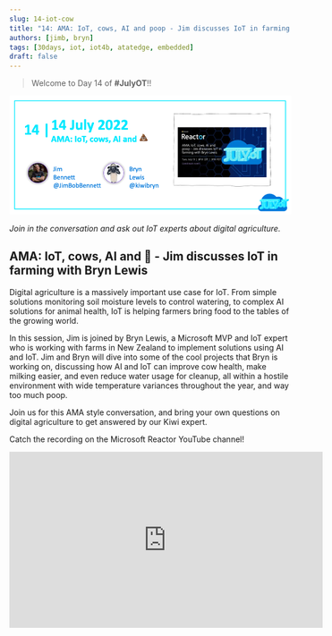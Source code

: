 ```yaml
---
slug: 14-iot-cow
title: "14: AMA: IoT, cows, AI and poop - Jim discusses IoT in farming with Bryn Lewis"
authors: [jimb, bryn]
tags: [30days, iot, iot4b, atatedge, embedded]
draft: false
---
```


<head>
  <meta name="twitter:url" content="https://julyot.dev/blog/14-iot-cow" />
  <meta name="twitter:title" content="AMA - IoT in farming" />
  <meta name="twitter:description" content="AMA: IoT, cows, AI and poop - Jim discusses IoT in farming with Bryn Lewis" />
  <meta name="twitter:image" content="https://julyot.dev/img/png/JulyOT-banner-14-iot-cow.png" />
  <meta name="twitter:card" content="summary_large_image" />
  <meta name="twitter:creator" content="@jimbobbennett" />
  <meta name="twitter:site" content="@AzureAdvocates" /> 
  <link rel="canonical" href="https://julyot.dev/blog/14-iot-cow" />
</head>

> Welcome to Day 14 of **#JulyOT**!!

![Welcome banner](/img/png/JulyOT-banner-14-iot-cow.png)

_Join in the conversation and ask out IoT experts about digital agriculture._

## AMA: IoT, cows, AI and 💩 - Jim discusses IoT in farming with Bryn Lewis

Digital agriculture is a massively important use case for IoT. From simple solutions monitoring soil moisture levels to control watering, to complex AI solutions for animal health, IoT is helping farmers bring food to the tables of the growing world.

In this session, Jim is joined by Bryn Lewis, a Microsoft MVP and IoT expert who is working with farms in New Zealand to implement solutions using AI and IoT. Jim and Bryn will dive into some of the cool projects that Bryn is working on, discussing how AI and IoT can improve cow health, make milking easier, and even reduce water usage for cleanup, all within a hostile environment with wide temperature variances throughout the year, and way too much poop.

Join us for this AMA style conversation, and bring your own questions on digital agriculture to get answered by our Kiwi expert.

Catch the recording on the Microsoft Reactor YouTube channel!

<iframe width="560" height="315" src="https://www.youtube.com/embed/EkCygi4o2rM" title="YouTube video player" frameborder="0" allow="accelerometer; autoplay; clipboard-write; encrypted-media; gyroscope; picture-in-picture" allowfullscreen></iframe>

